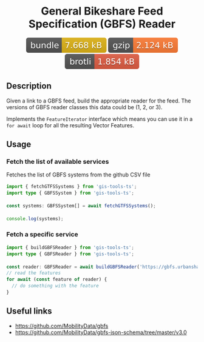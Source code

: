<h1 style="text-align: center;">
  <div align="center">General Bikeshare Feed Specification (GBFS) Reader</div>
</h1>

<p align="center">
  <img src="../../assets/badges/gbfs-file.svg" alt="gbfs-file-ts">
  <img src="../../assets/badges/gbfs-gzip.svg" alt="gbfs-gzip-ts">
  <img src="../../assets/badges/gbfs-brotli.svg" alt="gbfs-brotli-ts">
</p>

## Description

Given a link to a GBFS feed, build the appropriate reader for the feed. The versions of GBFS reader classes this data could be (1, 2, or 3).

Implements the `FeatureIterator` interface which means you can use it in a `for await` loop for all the resulting Vector Features.

## Usage

### Fetch the list of available services

Fetches the list of GBFS systems from the github CSV file

```ts
import { fetchGTFSSystems } from 'gis-tools-ts';
import type { GBFSSystem } from 'gis-tools-ts';

const systems: GBFSSystem[] = await fetchGTFSSystems();

console.log(systems);
```

### Fetch a specific service

```ts
import { buildGBFSReader } from 'gis-tools-ts';
import type { GBFSReader } from 'gis-tools-ts';

const reader: GBFSReader = await buildGBFSReader('https://gbfs.urbansharing.com/gbfs/gbfs.json');
// read the features
for await (const feature of reader) {
  // do something with the feature
}
```

## Useful links

- <https://github.com/MobilityData/gbfs>
- <https://github.com/MobilityData/gbfs-json-schema/tree/master/v3.0>
